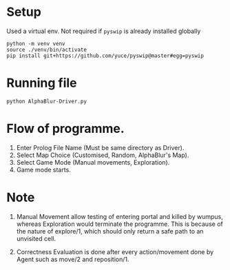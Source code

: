 # Setup

Used a virtual env. Not required if `pyswip` is already installed globally

```
python -m venv venv
source ./venv/bin/activate
pip install git+https://github.com/yuce/pyswip@master#egg=pyswip
```

# Running file

```
python AlphaBlur-Driver.py
```

# Flow of programme.

1. Enter Prolog File Name (Must be same directory as Driver).
2. Select Map Choice (Customised, Random, AlphaBlur's Map).
3. Select Game Mode (Manual movements, Exploration).
4. Game mode starts.

# Note

1. Manual Movement allow testing of entering portal and killed by wumpus, whereas Exploration would terminate the programme. This is because of the nature of explore/1, which should only return a safe path to an unvisited cell.

2. Correctness Evaluation is done after every action/movement done by Agent such as move/2 and reposition/1.
